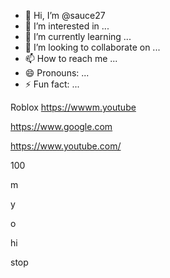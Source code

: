 - 👋 Hi, I’m @sauce27
- 👀 I’m interested in ...
- 🌱 I’m currently learning ...
- 💞️ I’m looking to collaborate on ...
- 📫 How to reach me ...
- 😄 Pronouns: ...
- ⚡ Fun fact: ...

<!---
sauce27/sauce27 is a ✨ special ✨ repository woq because its `README.md` (this file) appears on your GitHub profile.
You can click the chgPreview link to take a look at your changes.
--->
Roblox
https://wwwm.youtube


https://www.google.com

https://www.youtube.com/


























100
























m





y






o






hi








stop
